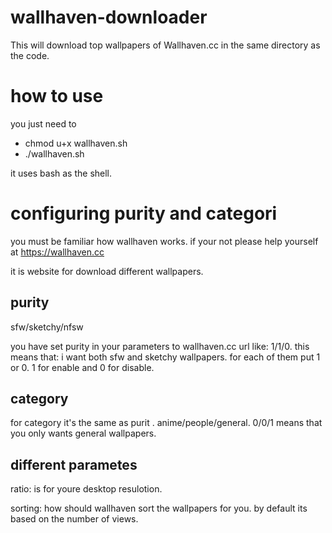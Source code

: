 # wallhaven-downloader
This will download top wallpapers of Wallhaven.cc in the same directory as the code.

# how to use
you just need to
- chmod u+x wallhaven.sh
- ./wallhaven.sh

it uses bash as the shell. 

# configuring purity and categori
you must be familiar how wallhaven works. if your not please help yourself at https://wallhaven.cc

it is website for download different wallpapers.

## purity
sfw/sketchy/nfsw

you have set purity in your parameters to wallhaven.cc url like: 1/1/0. this means that:
i want both sfw and sketchy wallpapers. for each of them put 1 or 0. 1 for enable and 0 for disable.

## category
for category it's the same as purit . anime/people/general. 0/0/1 means that you only wants general wallpapers. 

## different parametes
ratio: is for youre desktop resulotion.

sorting: how should wallhaven sort the wallpapers for you. by default its based on the number of views.
